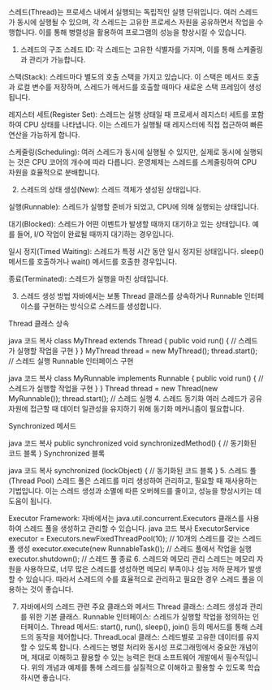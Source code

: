 스레드(Thread)는 프로세스 내에서 실행되는 독립적인 실행 단위입니다. 여러 스레드가 동시에 실행될 수 있으며, 각 스레드는 고유한 프로세스 자원을 공유하면서 작업을 수행합니다. 이를 통해 병렬성을 활용하여 프로그램의 성능을 향상시킬 수 있습니다.

1. 스레드의 구조
   스레드 ID: 각 스레드는 고유한 식별자를 가지며, 이를 통해 스케줄링과 관리가 가능합니다.

스택(Stack): 스레드마다 별도의 호출 스택을 가지고 있습니다. 이 스택은 메서드 호출과 로컬 변수를 저장하며, 스레드가 메서드를 호출할 때마다 새로운 스택 프레임이 생성됩니다.

레지스터 세트(Register Set): 스레드는 실행 상태일 때 프로세서 레지스터 세트를 포함하여 CPU 상태를 나타냅니다. 이는 스레드가 실행될 때 레지스터에 직접 접근하여 빠른 연산을 가능하게 합니다.

스케줄링(Scheduling): 여러 스레드가 동시에 실행될 수 있지만, 실제로 동시에 실행되는 것은 CPU 코어의 개수에 따라 다릅니다. 운영체제는 스레드를 스케줄링하여 CPU 자원을 효율적으로 분배합니다.

2. 스레드의 상태
   생성(New): 스레드 객체가 생성된 상태입니다.

실행(Runnable): 스레드가 실행할 준비가 되었고, CPU에 의해 실행되는 상태입니다.

대기(Blocked): 스레드가 어떤 이벤트가 발생할 때까지 대기하고 있는 상태입니다. 예를 들어, I/O 작업이 완료될 때까지 대기하는 경우입니다.

일시 정지(Timed Waiting): 스레드가 특정 시간 동안 일시 정지된 상태입니다. sleep() 메서드를 호출하거나 wait() 메서드를 호출한 경우입니다.

종료(Terminated): 스레드가 실행을 마친 상태입니다.

3. 스레드 생성 방법
   자바에서는 보통 Thread 클래스를 상속하거나 Runnable 인터페이스를 구현하는 방식으로 스레드를 생성합니다.

Thread 클래스 상속

java
코드 복사
class MyThread extends Thread {
public void run() {
// 스레드가 실행할 작업을 구현
}
}
MyThread thread = new MyThread();
thread.start(); // 스레드 실행
Runnable 인터페이스 구현

java
코드 복사
class MyRunnable implements Runnable {
public void run() {
// 스레드가 실행할 작업을 구현
}
}
Thread thread = new Thread(new MyRunnable());
thread.start(); // 스레드 실행
4. 스레드 동기화
   여러 스레드가 공유 자원에 접근할 때 데이터 일관성을 유지하기 위해 동기화 메커니즘이 필요합니다.

Synchronized 메서드

java
코드 복사
public synchronized void synchronizedMethod() {
// 동기화된 코드 블록
}
Synchronized 블록

java
코드 복사
synchronized (lockObject) {
// 동기화된 코드 블록
}
5. 스레드 풀(Thread Pool)
   스레드 풀은 스레드를 미리 생성하여 관리하고, 필요할 때 재사용하는 기법입니다. 이는 스레드 생성과 소멸에 따른 오버헤드를 줄이고, 성능을 향상시키는 데 도움이 됩니다.

Executor Framework: 자바에서는 java.util.concurrent.Executors 클래스를 사용하여 스레드 풀을 생성하고 관리할 수 있습니다.
java
코드 복사
ExecutorService executor = Executors.newFixedThreadPool(10); // 10개의 스레드를 갖는 스레드 풀 생성
executor.execute(new RunnableTask()); // 스레드 풀에서 작업을 실행
executor.shutdown(); // 스레드 풀 종료
6. 스레드와 메모리 관리
   스레드는 메모리 자원을 사용하므로, 너무 많은 스레드를 생성하면 메모리 부족이나 성능 저하 문제가 발생할 수 있습니다. 따라서 스레드의 수를 효율적으로 관리하고 필요한 경우 스레드 풀을 이용하는 것이 좋습니다.

7. 자바에서의 스레드 관련 주요 클래스와 메서드
   Thread 클래스: 스레드 생성과 관리를 위한 기본 클래스.
   Runnable 인터페이스: 스레드가 실행할 작업을 정의하는 인터페이스.
   Thread 메서드: start(), run(), sleep(), join() 등의 메서드를 통해 스레드의 동작을 제어합니다.
   ThreadLocal 클래스: 스레드별로 고유한 데이터를 유지할 수 있도록 합니다.
   스레드는 병렬 처리와 동시성 프로그래밍에서 중요한 개념이며, 제대로 이해하고 활용할 수 있는 능력은 현대 소프트웨어 개발에서 필수적입니다. 위의 개념과 예제를 통해 스레드를 실질적으로 이해하고 활용할 수 있도록 학습하시면 좋습니다.






